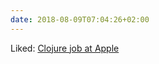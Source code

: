 ```yaml
---
date: 2018-08-09T07:04:26+02:00
---
```


Liked: [Clojure job at Apple](https://jobs.apple.com/nz/search?job=114084463&openJobId=114084463#&openJobId=114084463)
